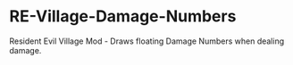 # RE-Village-Damage-Numbers
Resident Evil Village Mod - Draws floating Damage Numbers when dealing damage. 
